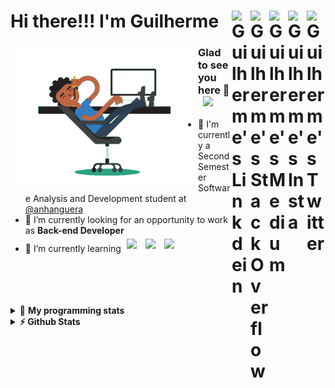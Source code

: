 <div align='left'><h1> Hi there!!! I'm Guilherme
  <a href="https://twitter.com/iamgrodrigues" target="_blank" rel="nofollow">
    <img align="right" alt="Guilherme's Twitter" width="30px" src="https://cdn.jsdelivr.net/npm/simple-icons@v3/icons/twitter.svg" />
  </a>
    <a href="https://www.instagram.com/iamgrodrigues" target="_blank" rel="nofollow">
    <img align="right" alt="Guilherme's Insta" width="30px" src="https://cdn.jsdelivr.net/npm/simple-icons@v3/icons/instagram.svg" />
  </a>
		<a href="https://medium.com/@iamgrodrigues" target="_blank" rel="nofollow">
		<img align="right" alt="Guilherme's Medium" width="30px" src="https://cdn.jsdelivr.net/npm/simple-icons@v3/icons/medium.svg" />
  </a>
  <a href="https://stackoverflow.com/users/14347023/iamgrodrigues" target="_blank" rel="nofollow">
    <img align="right" alt="Guilherme's StackOverflow" width="30px" src="https://cdn.jsdelivr.net/npm/simple-icons@3.0.1/icons/stackoverflow.svg" />
  </a>
	<a href="https://www.linkedin.com/in/iamgrodrigues" target="_blank" rel="nofollow">
    <img align="right" alt="Guilherme's Linkdein" width="30px" src="https://cdn.jsdelivr.net/npm/simple-icons@v3/icons/linkedin.svg" />
  </a>
</h1>
</div>

<img src='https://github.com/iamgrodrigues/iamgrodrigues/blob/main/Assets/dev.gif' width="300px" align='left'>

### Glad to see you here 👋 &nbsp; ![](https://visitor-badge.glitch.me/badge?page_id=iamgrodrigues.iamgrodrigues&style=flat-square&color=0088cc)
- :school: I'm currently a Second Semester Software Analysis and Development student at <a href="https://www.anhanguera.com/">@anhanguera </a>
- 🔭 I’m currently looking for an opportunity to work as **Back-end Developer**
- 🌱 I’m currently learning <img width="30px" style="padding:5px" src="https://www.vectorlogo.zone/logos/java/java-icon.svg"/>
	<img width="30px" style="padding:5px" src="https://www.vectorlogo.zone/logos/python/python-icon.svg"/>
	<img width="30px" style="padding:5px" src="https://www.vectorlogo.zone/logos/linux/linux-icon.svg"/>

<br />
<br />
<br />
<br />

<details> 
 <summary>🤖 <b>My programming stats</b></summary>
<br>
  
<!--START_SECTION:waka-->
![Lines of code](https://img.shields.io/badge/From%20Hello%20World%20I%27ve%20Written-1.3%20million%20lines%20of%20code-blue)

**🐱 My Github Data** 

> 🏆 92 Contributions in the Year 2020
 > 
> 📦 3.7 kB Used in Github's Storage 
 > 
> 💼 Opted to Hire
 > 
> 📜 7 Public Repositories 
 > 
7 Private Repository 
 > 
**I'm an Early 🐤** 

```text
🌞 Morning    5 commits      ████████████░░░░░░░░░░░░░   50.0% 
🌆 Daytime    1 commits      ██░░░░░░░░░░░░░░░░░░░░░░░   10.0% 
🌃 Evening    0 commits      ░░░░░░░░░░░░░░░░░░░░░░░░░   0.0% 
🌙 Night      4 commits      ██████████░░░░░░░░░░░░░░░   40.0%

```


📊 **This Week I Spent My Time On** 

```text
⌚︎ Time Zone: America/Sao_Paulo

💬 Programming Languages: 
Java                     11 hrs 31 mins      ████████████░░░░░░░░░░░░░   49.93% 
Markdown                 4 hrs 21 mins       ████░░░░░░░░░░░░░░░░░░░░░   18.9% 
Bash                     3 hrs 34 mins       ███░░░░░░░░░░░░░░░░░░░░░░   15.48% 
Other                    1 hr 29 mins        █░░░░░░░░░░░░░░░░░░░░░░░░   6.44% 
Git                      1 hr 17 mins        █░░░░░░░░░░░░░░░░░░░░░░░░   5.57%

🔥 Editors: 
IntelliJ                 12 hrs 1 min        █████████████░░░░░░░░░░░░   52.09% 
Bash                     6 hrs 31 mins       ███████░░░░░░░░░░░░░░░░░░   28.25% 
VS Code                  4 hrs 28 mins       ████░░░░░░░░░░░░░░░░░░░░░   19.4% 
Vim                      3 mins              ░░░░░░░░░░░░░░░░░░░░░░░░░   0.27%

🐱‍💻 Projects: 
JavaDeveloper-Bootcamp   17 hrs 37 mins      ███████████████████░░░░░░   76.34% 
waka-readme-stats        4 hrs 56 mins       █████░░░░░░░░░░░░░░░░░░░░   21.41% 
Terminal                 31 mins             ░░░░░░░░░░░░░░░░░░░░░░░░░   2.25%

💻 Operating System: 
Linux                    23 hrs 5 mins       █████████████████████████   100.0%

```

**I Mostly Code in JavaScript** 

```text
JavaScript               1 repo              ██████░░░░░░░░░░░░░░░░░░░   25.0% 
CSS                      1 repo              ██████░░░░░░░░░░░░░░░░░░░   25.0% 
Java                     1 repo              ██████░░░░░░░░░░░░░░░░░░░   25.0% 
Python                   1 repo              ██████░░░░░░░░░░░░░░░░░░░   25.0%

```



<!--END_SECTION:waka-->

</details>

<details>	
  <summary><b>⚡ Github Stats</b></summary>

<div>
	<img height="180em" src="https://github-readme-stats.vercel.app/api?username=iamgrodrigues&show_icons=true&hide_border=true" />
	<img height="180em" src="https://github-readme-stats.vercel.app/api/top-langs/?username=iamgrodrigues&exclude_repo=KNN-Image-Classification&show_icons=true&hide_border=true&layout=compact&langs_count=8"/>
</div>
</details>

